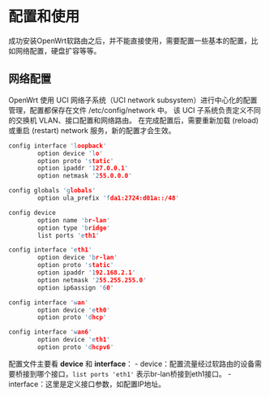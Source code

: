 # 配置和使用

成功安装OpenWrt软路由之后，并不能直接使用，需要配置一些基本的配置，比如网络配置，硬盘扩容等等。

## 网络配置

OpenWrt 使用 UCI 网络子系统（UCI network subsystem）进行中心化的配置管理，配置都保存在文件 /etc/config/network 中。 该 UCI 子系统负责定义不同的交换机 VLAN、接口配置和网络路由。 在完成配置后，需要重新加载 (reload) 或重启 (restart) network 服务，新的配置才会生效。

```c
config interface 'loopback'
        option device 'lo'
        option proto 'static'
        option ipaddr '127.0.0.1'
        option netmask '255.0.0.0'

config globals 'globals'
        option ula_prefix 'fda1:2724:d01a::/48'

config device
        option name 'br-lan'
        option type 'bridge'
        list ports 'eth1'

config interface 'eth1'
        option device 'br-lan'
        option proto 'static'
        option ipaddr '192.168.2.1'
        option netmask '255.255.255.0'
        option ip6assign '60'

config interface 'wan'
        option device 'eth0'
        option proto 'dhcp'

config interface 'wan6'
        option device 'eth1'
        option proto 'dhcpv6'
````

配置文件主要看 **device** 和 **interface**：
    - device：配置流量经过软路由的设备需要桥接到哪个接口，`list ports 'eth1'` 表示br-lan桥接到eth1接口。
    - interface：这里是定义接口参数，如配置IP地址。

